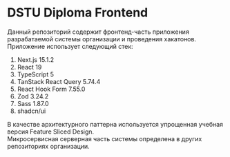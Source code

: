 # DSTU Diploma Frontend
Данный репозиторий содержит фронтенд-часть приложения разрабатаемой системы организации и проведения хакатонов.
Приложение использует следующий стек:
1) Next.js 15.1.2
2) React 19
3) TypeScript 5
4) TanStack React Query 5.74.4
5) React Hook Form 7.55.0
6) Zod 3.24.2
7) Sass 1.87.0
8) shadcn/ui

В качестве архитектурного паттерна используется упрощенная учебная версия Feature Sliced Design.<br>
Микросервисная серверная часть системы определена в других репозиториях организации.
